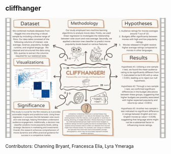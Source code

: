 ## cliffhanger

![](./final-deliverable/poster.jpg)

Contributors: Channing Bryant, Francesca Elia, Lyra Ymeraga
